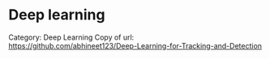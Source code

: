 # Deep learning

Category: Deep Learning
Copy of url: https://github.com/abhineet123/Deep-Learning-for-Tracking-and-Detection